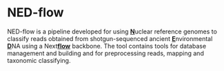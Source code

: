 # NED-flow

NED-flow is a pipeline developed for using <ins>**N**</ins>uclear reference genomes to classify reads obtained from shotgun-sequenced ancient <ins>**E**</ins>nvironmental <ins>**D**</ins>NA using a Next<ins>**flow**</ins> backbone. The tool contains tools for database management and building and for preprocessing reads, mapping and taxonomic classifying. 
